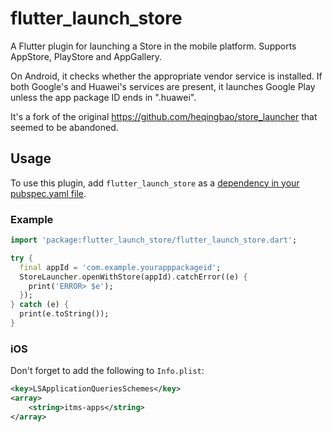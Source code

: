 # flutter_launch_store

A Flutter plugin for launching a Store in the mobile platform. Supports AppStore, PlayStore and AppGallery.

On Android, it checks whether the appropriate vendor service is installed. If both Google's and Huawei's
services are present, it launches Google Play unless the app package ID ends in ".huawei".

It's a fork of the original https://github.com/heqingbao/store_launcher that seemed to be abandoned.

## Usage

To use this plugin, add `flutter_launch_store` as a [dependency in your pubspec.yaml file](https://flutter.dev/platform-plugins/).

### Example

```dart
import 'package:flutter_launch_store/flutter_launch_store.dart';

try {
  final appId = 'com.example.yourapppackageid';
  StoreLauncher.openWithStore(appId).catchError((e) {
    print('ERROR> $e');
  });
} catch (e) {
  print(e.toString());
}
```

### iOS

Don't forget to add the following to `Info.plist`:

```xml
<key>LSApplicationQueriesSchemes</key>
<array>
    <string>itms-apps</string>
</array>
```
